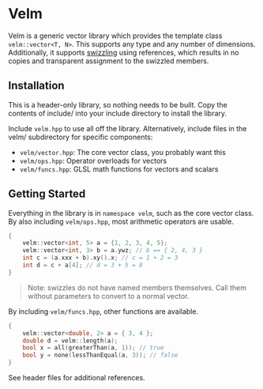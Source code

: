# Velm

Velm is a generic vector library which provides the template class
`velm::vector<T, N>`. This supports any type and any number of dimensions.
Additionally, it supports [swizzling][1] using references, which results in no
copies and transparent assignment to the swizzled members.

  [1]: https://en.wikipedia.org/wiki/Swizzling_(computer_graphics)

## Installation

This is a header-only library, so nothing needs to be built. Copy the contents
of include/ into your include directory to install the library.

Include `velm.hpp` to use all off the library. Alternatively, include files in
the velm/ subdirectory for specific components:
 - `velm/vector.hpp`: The core vector class, you probably want this
 - `velm/ops.hpp`: Operator overloads for vectors
 - `velm/funcs.hpp`: GLSL math functions for vectors and scalars


## Getting Started

Everything in the library is in `namespace velm`, such as the core vector class.
By also including `velm/ops.hpp`, most arithmetic operators are usable.

``` cpp
{
	velm::vector<int, 5> a = {1, 2, 3, 4, 5};
	velm::vector<int, 3> b = a.ywz; // b == { 2, 4, 3 }
	int c = (a.xxx + b).xy().x; // c = 1 + 2 = 3
	int d = c + a[4]; // d = 3 + 5 = 8
}
```

> Note: swizzles do not have named members themselves. Call them without
> parameters to convert to a normal vector.

By including `velm/funcs.hpp`, other functions are available.

``` cpp
{
	velm::vector<double, 2> a = { 3, 4 };
	double d = velm::length(a);
	bool x = all(greaterThan(a, 1)); // true
	bool y = none(lessThanEqual(a, 3)); // false
}
```

See header files for additional references.
